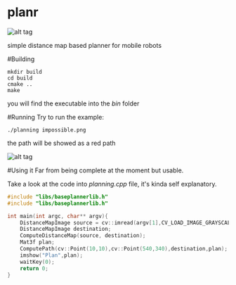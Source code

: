 # planr
![alt tag](http://www.weinberg.northwestern.edu/images/research/huge.101.509767.JPG)

simple distance map based planner for mobile robots

#Building
```
mkdir build
cd build
cmake ..
make
```
you will find the executable into the *bin* folder

#Running
Try to run the example:

`./planning impossible.png`

the path will be showed as a red path

![alt tag](http://i.imgur.com/7oFx7Qe.png)

#Using it
Far from being complete at the moment but usable.

Take a look at the code into *planning.cpp* file, it's kinda self explanatory.
```c++
#include "libs/baseplannerlib.h"
#include "libs/baseplannerlib.h"

int main(int argc, char** argv){
    DistanceMapImage source = cv::imread(argv[1],CV_LOAD_IMAGE_GRAYSCALE);
    DistanceMapImage destination;
    ComputeDistanceMap(source, destination);
    Mat3f plan;
    ComputePath(cv::Point(10,10),cv::Point(540,340),destination,plan);
    imshow("Plan",plan);
    waitKey(0);
    return 0;
}
```
